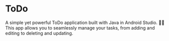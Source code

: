 # ToDo
A simple yet powerful ToDo application built with Java in Android Studio. 📱✨ This app allows you to seamlessly manage your tasks, from adding and editing to deleting and updating.
